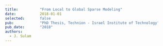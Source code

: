 ```yaml
---
title:          "From Local to Global Sparse Modeling"
date:           2018-01-01
selected:       false
pub:            "PhD Thesis, Technion - Israel Institute of Technology"
pub_date:       "2018"
authors:
  - J. Sulam
---
```


